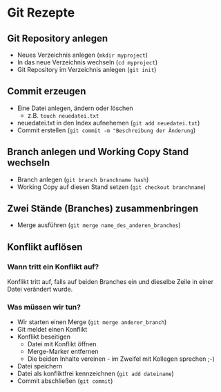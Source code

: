 # Git Rezepte

## Git Repository anlegen

- Neues Verzeichnis anlegen (`mkdir myproject`)
- In das neue Verzeichnis wechseln (`cd myproject`)
- Git Repository im Verzeichnis anlegen (`git init`)

## Commit erzeugen

- Eine Datei anlegen, ändern oder löschen
  - z.B. `touch neuedatei.txt`
- neuedatei.txt in den Index aufnehemen (`git add neuedatei.txt`)
- Commit erstellen (`git commit -m "Beschreibung der Änderung`)

## Branch anlegen und Working Copy Stand wechseln

- Branch anlegen (`git branch branchname hash`)
- Working Copy auf diesen Stand setzen (`git checkout branchname`)

## Zwei Stände (Branches) zusammenbringen

- Merge ausführen (`git merge name_des_anderen_branches`)

## Konflikt auflösen

### Wann tritt ein Konflikt auf?

Konflikt tritt auf, falls auf beiden Branches ein und dieselbe Zeile in einer Datei verändert wurde.

### Was müssen wir tun?

- Wir starten einen Merge (`git merge anderer_branch`)
- Git meldet einen Konflikt
- Konflikt beseitigen
  - Datei mit Konflikt öffnen
  - Merge-Marker entfernen
  - Die beiden Inhalte vereinen - im Zweifel mit Kollegen sprechen ;-)
- Datei speichern
- Datei als konfliktfrei kennzeichnen (`git add dateiname`)
- Commit abschließen (`git commit`)
